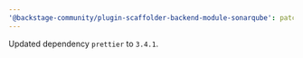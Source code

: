 ```yaml
---
'@backstage-community/plugin-scaffolder-backend-module-sonarqube': patch
---
```


Updated dependency `prettier` to `3.4.1`.
